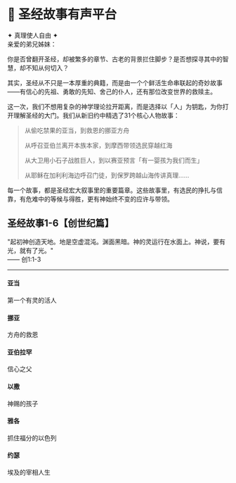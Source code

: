 # <span class="bible-title">📖 圣经故事有声平台</span>

<div class="bible-divider">✦ 真理使人自由 ✦</div>

<div class="intro-card">
  亲爱的弟兄姊妹：

你是否曾翻开圣经，却被繁多的章节、古老的背景拦住脚步？是否想探寻其中的智慧，却不知从何切入？

其实，圣经从不只是一本厚重的典籍，而是由一个个鲜活生命串联起的奇妙故事——有信心的先祖、勇敢的先知、舍己的仆人，还有那位改变世界的救赎主。

这一次，我们不想用复杂的神学理论拉开距离，而是选择以「人」为钥匙，为你打开理解圣经的大门。我们从新旧约中精选了31个核心人物故事：

> 从偷吃禁果的亚当，到救恩的挪亚方舟
>
> 从呼召亚伯兰离开本族本家，到摩西带领选民穿越红海
>
> 从大卫用小石子战胜巨人，到以赛亚预言「有一婴孩为我们而生」
>
> 从耶稣在加利利海边呼召门徒，到保罗跨越山海传讲真理……

每一个故事，都是圣经宏大叙事里的重要篇章。这些故事里，有选民的挣扎与信靠，有危难中的等候与得胜，更有神始终不变的应许与带领。

</div>

## 圣经故事1-6【创世纪篇】
<div class="scripture-box">
  "起初神创造天地。地是空虚混沌。渊面黑暗。神的灵运行在水面上。神说，要有光，就有了光。"
  <div class="verse-ref">—— 创1:1-3</div>
</div>

<div class="video-container serene-bg">
  <script src="https://fast.wistia.com/playlist.js" async></script>
  <wistia-playlist
    channel-id="orr4z1jcvk"
    playlist-style="advanced"
    playlist-color="#2D5F91"
    playlist-font="georgia"
    player-resize="true">
  </wistia-playlist>
</div>





---
<div class="timeline">
  <div class="timeline-item">
    <div class="timeline-marker"></div>
    <div class="timeline-content">
      <h4 class="timeline-title">亚当</h4>
      <div class="timeline-connector"></div>
      <p class="timeline-desc">第一个有灵的活人</p>
    </div>
  </div>

  <div class="timeline-item">
    <div class="timeline-marker"></div>
    <div class="timeline-content">
      <h4 class="timeline-title">挪亚</h4>
      <div class="timeline-connector"></div>
      <p class="timeline-desc">方舟的救恩</p>
    </div>
  </div>

  <div class="timeline-item">
    <div class="timeline-marker"></div>
    <div class="timeline-content">
      <h4 class="timeline-title">亚伯拉罕</h4>
      <div class="timeline-connector"></div>
      <p class="timeline-desc">信心之父</p>
    </div>
  </div>

  <div class="timeline-item">
    <div class="timeline-marker"></div>
    <div class="timeline-content">
      <h4 class="timeline-title">以撒</h4>
      <div class="timeline-connector"></div>
      <p class="timeline-desc">神赐的孩子</p>
    </div>
  </div>

  <div class="timeline-item">
    <div class="timeline-marker"></div>
    <div class="timeline-content">
      <h4 class="timeline-title">雅各</h4>
      <div class="timeline-connector"></div>
      <p class="timeline-desc">抓住福分的以色列</p>
    </div>
  </div>

  <div class="timeline-item">
    <div class="timeline-marker"></div>
    <div class="timeline-content">
      <h4 class="timeline-title">约瑟</h4>
      <div class="timeline-connector"></div>
      <p class="timeline-desc">埃及的宰相人生</p>
    </div>
  </div>
</div>